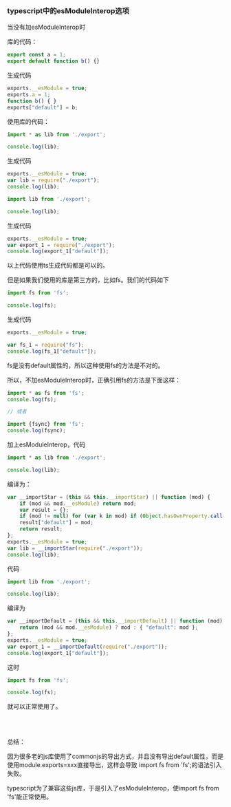 ### typescript中的esModuleInterop选项

当没有加esModuleInterop时

库的代码：

```javascript
export const a = 1;
export default function b() {}
```

生成代码

```javascript
exports.__esModule = true;
exports.a = 1;
function b() { }
exports["default"] = b;
```

使用库的代码：

```javascript
import * as lib from './export';

console.log(lib);
```

生成代码

```javascript
exports.__esModule = true;
var lib = require("./export");
console.log(lib);
```

```javascript
import lib from './export';

console.log(lib);
```

生成代码

```javascript
exports.__esModule = true;
var export_1 = require("./export");
console.log(export_1["default"]);
```

以上代码使用ts生成代码都是可以的。

但是如果我们使用的库是第三方的，比如fs。我们的代码如下

```javascript
import fs from 'fs';

console.log(fs);
```

生成代码

```javascript
exports.__esModule = true;

var fs_1 = require("fs");
console.log(fs_1["default"]);
```

fs是没有default属性的，所以这种使用fs的方法是不对的。

所以，不加esModuleInterop时，正确引用fs的方法是下面这样：

```javascript
import * as fs from 'fs';
console.log(fs);

// 或者

import {fsync} from 'fs';
console.log(fsync);
```

加上esModuleInterop，代码

```javascript
import * as lib from './export';

console.log(lib);
```

编译为：

```javascript
var __importStar = (this && this.__importStar) || function (mod) {
    if (mod && mod.__esModule) return mod;
    var result = {};
    if (mod != null) for (var k in mod) if (Object.hasOwnProperty.call(mod, k)) result[k] = mod[k];
    result["default"] = mod;
    return result;
};
exports.__esModule = true;
var lib = __importStar(require("./export"));
console.log(lib);
```

代码

```javascript
import lib from './export';

console.log(lib);
```

编译为

```javascript
var __importDefault = (this && this.__importDefault) || function (mod) {
    return (mod && mod.__esModule) ? mod : { "default": mod };
};
exports.__esModule = true;
var export_1 = __importDefault(require("./export"));
console.log(export_1["default"]);
```

这时

```javascript
import fs from 'fs';

console.log(fs);
```

就可以正常使用了。

<br><br>

总结：

因为很多老的js库使用了commonjs的导出方式，并且没有导出default属性，而是使用module.exports=xxx直接导出，这样会导致 import fs from 'fs';的语法引入失败。

typescript为了兼容这些js库，于是引入了esModuleInterop，使import fs from 'fs'能正常使用。
